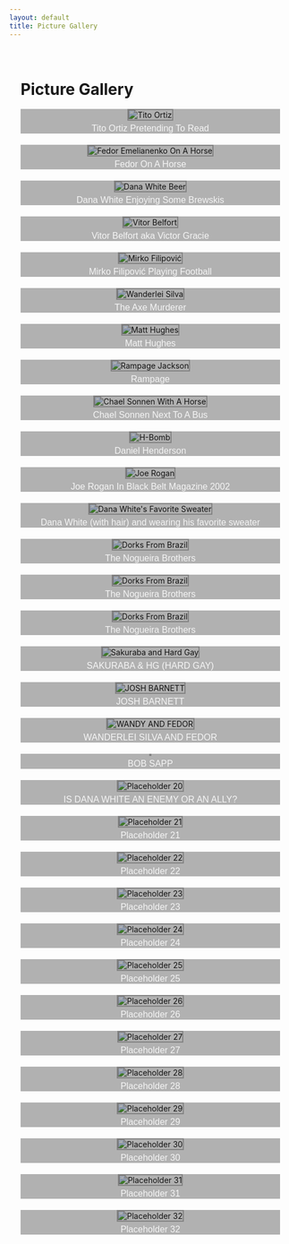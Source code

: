 ```yaml
---
layout: default
title: Picture Gallery
---
```

<div class="gallery-container">
    <h1>Picture Gallery</h1>
    <div class="gallery-grid">
        <div class="gallery-item">
            <img src="/assets/gallery/image1.jpg" alt="Tito Ortiz">
            <p class="gallery-caption">Tito Ortiz Pretending To Read</p>
        </div>
        <div class="gallery-item">
            <img src="/assets/gallery/image2.jpg" alt="Fedor Emelianenko On A Horse">
            <p class="gallery-caption">Fedor On A Horse</p>
        </div>
        <div class="gallery-item">
            <img src="/assets/gallery/image3.jpg" alt="Dana White Beer">
            <p class="gallery-caption">Dana White Enjoying Some Brewskis</p>
        </div>
        <div class="gallery-item">
            <img src="/assets/gallery/image4.jpg" alt="Vitor Belfort">
            <p class="gallery-caption">Vitor Belfort aka Victor Gracie</p>
        </div>
        <div class="gallery-item">
            <img src="/assets/gallery/image5.jpg" alt="Mirko Filipović">
            <p class="gallery-caption">Mirko Filipović Playing Football</p>
        </div>
        <div class="gallery-item">
            <img src="/assets/gallery/image6.jpg" alt="Wanderlei Silva">
            <p class="gallery-caption">The Axe Murderer</p>
        </div>
        <div class="gallery-item">
            <img src="/assets/gallery/image7.jpg" alt="Matt Hughes">
            <p class="gallery-caption">Matt Hughes</p>
        </div>
        <div class="gallery-item">
            <img src="/assets/gallery/image8.jpg" alt="Rampage Jackson">
            <p class="gallery-caption">Rampage</p>
        </div>
        <div class="gallery-item">
            <img src="/assets/gallery/image9.jpg" alt="Chael Sonnen With A Horse">
            <p class="gallery-caption">Chael Sonnen Next To A Bus</p>
        </div>
        <div class="gallery-item">
            <img src="/assets/gallery/image10.jpg" alt="H-Bomb">
            <p class="gallery-caption">Daniel Henderson</p>
        </div>
        <div class="gallery-item">
            <img src="/assets/gallery/image11.jpg" alt="Joe Rogan">
            <p class="gallery-caption">Joe Rogan In Black Belt Magazine 2002</p>
        </div>
        <div class="gallery-item">
            <img src="/assets/gallery/image12.jpg" alt="Dana White's Favorite Sweater">
            <p class="gallery-caption">Dana White (with hair) and wearing his favorite sweater</p>
        </div>
        <div class="gallery-item">
            <img src="/assets/gallery/image13.jpg" alt="Dorks From Brazil">
            <p class="gallery-caption">The Nogueira Brothers</p>
        </div>
        <div class="gallery-item">
            <img src="/assets/gallery/image14.jpg" alt="Dorks From Brazil">
            <p class="gallery-caption">The Nogueira Brothers</p>
        </div>
        <div class="gallery-item">
            <img src="/assets/gallery/image15.jpg" alt="Dorks From Brazil">
            <p class="gallery-caption">The Nogueira Brothers</p>
        </div>
        <div class="gallery-item">
            <img src="/assets/gallery/image16.jpg" alt="Sakuraba and Hard Gay">
            <p class="gallery-caption">SAKURABA & HG (HARD GAY)</p>
        </div>
        <div class="gallery-item">
            <img src="/assets/gallery/image17.jpg" alt="JOSH BARNETT">
            <p class="gallery-caption">JOSH BARNETT</p>
        </div>
        <div class="gallery-item">
            <img src="/assets/gallery/image18.jpg" alt="WANDY AND FEDOR">
            <p class="gallery-caption">WANDERLEI SILVA AND FEDOR</p>
        </div>
        <div class="gallery-item">
            <img src="/assets/gallery/image19.jpg" alt="">
            <p class="gallery-caption">BOB SAPP</p>
        </div>
        <div class="gallery-item">
            <img src="/assets/gallery/image20.jpg" alt="Placeholder 20">
            <p class="gallery-caption">IS DANA WHITE AN ENEMY OR AN ALLY?</p>
        </div>
        <div class="gallery-item">
            <img src="/assets/gallery/image21.jpg" alt="Placeholder 21">
            <p class="gallery-caption">Placeholder 21</p>
        </div>
        <div class="gallery-item">
            <img src="/assets/gallery/image22.jpg" alt="Placeholder 22">
            <p class="gallery-caption">Placeholder 22</p>
        </div>
        <div class="gallery-item">
            <img src="/assets/gallery/image23.jpg" alt="Placeholder 23">
            <p class="gallery-caption">Placeholder 23</p>
        </div>
        <div class="gallery-item">
            <img src="/assets/gallery/image24.jpg" alt="Placeholder 24">
            <p class="gallery-caption">Placeholder 24</p>
        </div>
        <div class="gallery-item">
            <img src="/assets/gallery/image25.jpg" alt="Placeholder 25">
            <p class="gallery-caption">Placeholder 25</p>
        </div>
        <div class="gallery-item">
            <img src="/assets/gallery/image26.jpg" alt="Placeholder 26">
            <p class="gallery-caption">Placeholder 26</p>
        </div>
        <div class="gallery-item">
            <img src="/assets/gallery/image27.jpg" alt="Placeholder 27">
            <p class="gallery-caption">Placeholder 27</p>
        </div>
        <div class="gallery-item">
            <img src="/assets/gallery/image28.jpg" alt="Placeholder 28">
            <p class="gallery-caption">Placeholder 28</p>
        </div>
        <div class="gallery-item">
            <img src="/assets/gallery/image29.jpg" alt="Placeholder 29">
            <p class="gallery-caption">Placeholder 29</p>
        </div>
        <div class="gallery-item">
            <img src="/assets/gallery/image30.jpg" alt="Placeholder 30">
            <p class="gallery-caption">Placeholder 30</p>
        </div>
        <div class="gallery-item">
            <img src="/assets/gallery/image31.jpg" alt="Placeholder 31">
            <p class="gallery-caption">Placeholder 31</p>
        </div>
        <div class="gallery-item">
            <img src="/assets/gallery/image32.jpg" alt="Placeholder 32">
            <p class="gallery-caption">Placeholder 32</p>
        </div>
    </div>
</div>
<style>
    .gallery-container {
        max-width: 1200px;
        margin: 0 auto;
        padding: 20px;
    }
    .gallery-grid {
        display: grid;
        grid-template-columns: repeat(auto-fill, minmax(300px, 1fr));
        gap: 20px;
    }
    .gallery-item {
        text-align: center;
        position: relative;
        overflow: hidden;
    }
    .gallery-item img {
        max-width: 100%;
        height: auto;
        border: 2px solid #BBB;
        position: relative;
        z-index: 1;
    }
    .gallery-item::before {
        content: '';
        position: absolute;
        top: 0;
        left: 0;
        width: 100%;
        height: 100%;
        background: rgba(0, 0, 0, 0.3); /* 70% opacity black overlay */
        z-index: 2;
        pointer-events: none; /* Ensures overlay doesn’t interfere with clicks */
    }
    .gallery-caption {
        margin: 5px 0 0;
        font-family: 'GOBOLD', Impact, Verdana, sans-serif;
        color: #F5F5F5;
        font-size: 16px;
        position: relative;
        z-index: 3;
    }
</style>
